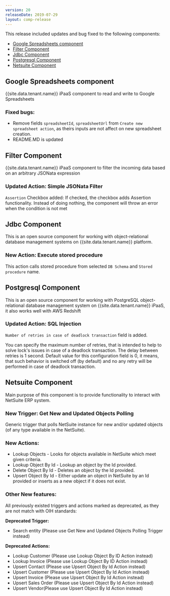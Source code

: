 ```yaml
---
version: 20
releaseDate: 2019-07-29
layout: comp-release
---
```


This release included updates and bug fixed to the following components:

*   [Google Spreadsheets component](#google-spreadsheets-component)
*   [Filter Component](#filter-component)
*   [Jdbc Component](#jdbc-component)
*   [Postgresql Component](#postgresql-component)
*   [Netsuite Component](#netsuite-component)

## Google Spreadsheets component

{{site.data.tenant.name}} iPaaS component to read and write to Google Spreadsheets

### Fixed bugs:

*   Remove fields `spreadsheetId`, `spreadsheetUrl` from `Create new spreadsheet action`, as theirs inputs are not affect on new spreadsheet creation.
*   README.MD is updated

## Filter Component

{{site.data.tenant.name}} iPaaS component to filter the incoming data based on an
arbitrary JSONata expression

### Updated Action: Simple JSONata Filter

`Assertion` Checkbox added: If checked, the checkbox adds Assertion functionality.
Instead of doing nothing, the component will throw an error when the condition is not met


## Jdbc Component

This is an open source component for working with object-relational database
management systems on {{site.data.tenant.name}} platform.

### New Action: Execute stored procedure

This action calls stored procedure from selected `DB Schema` and `Stored procedure` name.

## Postgresql Component

This is an open source component for working with PostgreSQL object-relational
database management system on {{site.data.tenant.name}} iPaaS, it also works well with AWS Redshift

### Updated Action: SQL Injection

`Number of retries in case of deadlock transaction` field is added.

You can specify the maximum number of retries, that is intended to help to solve
lock's issues in case of a deadlock transaction. The delay between retries is 1
second. Default value for this configuration field is 0, it means, that such
behavior is switched off (by default) and no any retry will be performed in case
of deadlock transaction.


## Netsuite Component

Main purpose of this component is to provide functionality to interact with
NetSuite ERP system.

### New Trigger: Get New and Updated Objects Polling

Generic trigger that polls NetSuite instance for new and/or updated objects (of
any type available in the NetSuite).

### New Actions:

*   Lookup Objects - Looks for objects available in NetSuite which meet given criteria.
*   Lookup Object By Id - Lookup an object by the Id provided.
*   Delete Object By Id - Deletes an object by the Id provided.
*   Upsert Object By Id - Either update an object in NetSuite by an Id provided or inserts as a new object if it does not exist.

### Other New features:

All previously existed triggers and actions marked as deprecated, as they are
not match with OIH standards:

**Deprecated Trigger:**

*   Search entity (Please use Get New and Updated Objects Polling Trigger instead)

**Deprecated Actions:**

*   Lookup Customer (Please use Lookup Object By ID Action instead)
*   Lookup Invoice (Please use Lookup Object By ID Action instead)
*   Upsert Contact (Please use Upsert Object By Id Action instead)
*   Upsert Customer (Please use Upsert Object By Id Action instead)
*   Upsert Invoice (Please use Upsert Object By Id Action instead)
*   Upsert Sales Order (Please use Upsert Object By Id Action instead)
*   Upsert Vendor(Please use Upsert Object By Id Action instead)
